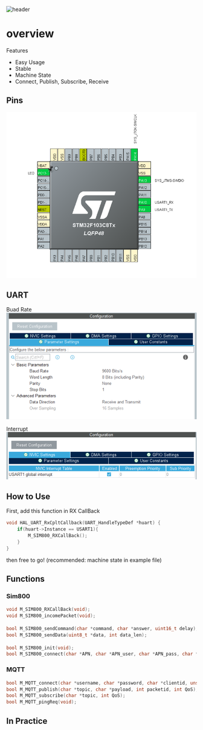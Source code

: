 ![header](https://capsule-render.vercel.app/api?type=waving&color=auto&height=400&section=header&text=ARM%20Sim800%20MQTT%20Driver&fontSize=60)

# overview

Features

- Easy Usage
- Stable
- Machine State
- Connect, Publish, Subscribe, Receive

## Pins

![Pins](./static/Pins.PNG)

## UART

Buad Rate  
![UART](./static/UARTConf0.PNG)  

Interrupt  
![UART](./static/UARTConf1.PNG)

## How to Use

First, add this function in RX CallBack
```c
void HAL_UART_RxCpltCallback(UART_HandleTypeDef *huart) {
    if(huart->Instance == USART1){
    	M_SIM800_RXCallBack();
    }
}
```
then free to go!
(recommended: machine state in example file)

## Functions

### Sim800

```c
void M_SIM800_RXCallBack(void);
void M_SIM800_incomePacket(void);

bool M_SIM800_sendCommand(char *command, char *answer, uint16_t delay);
bool M_SIM800_sendData(uint8_t *data, int data_len);

bool M_SIM800_init(void);
bool M_SIM800_connect(char *APN, char *APN_user, char *APN_pass, char *host, uint16_t port);

```

### MQTT

```c
bool M_MQTT_connect(char *username, char *password, char *clientid, unsigned short keep_alive_interval, uint8_t clean_session);
bool M_MQTT_publish(char *topic, char *payload, int packetid, int QoS);
bool M_MQTT_subscribe(char *topic, int QoS);
bool M_MQTT_pingReq(void);
```

## In Practice